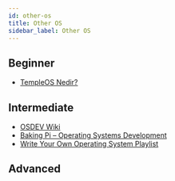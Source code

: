 ```yaml
---
id: other-os
title: Other OS
sidebar_label: Other OS
---
```


## Beginner

- [TempleOS Nedir?](https://suleymanfatih.medium.com/temple-os-nedi%CC%87r-77d493faff5f "TempleOS Nedir?")

## Intermediate
* [OSDEV Wiki](https://wiki.osdev.org/Expanded_Main_Page)
* [Baking Pi – Operating Systems Development](https://www.cl.cam.ac.uk/projects/raspberrypi/tutorials/os/index.html)
* [Write Your Own Operating System Playlist](https://www.youtube.com/playlist?list=PLHh55M_Kq4OApWScZyPl5HhgsTJS9MZ6M)

## Advanced
